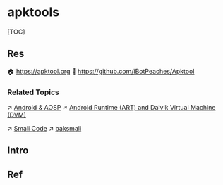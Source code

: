 # apktools

[TOC]



## Res
🏠 https://apktool.org
🚧 https://github.com/iBotPeaches/Apktool


### Related Topics
↗ [Android & AOSP](../../../🥷🏼%20Operating%20System%20(Engineering%20Part)/Android%20&%20AOSP/Android%20&%20AOSP.md)
↗ [Android Runtime (ART) and Dalvik Virtual Machine (DVM)](../🚠%20Application%20Runtimes%20&%20SDKs/Java%20Runtimes%20(JRE%20&%20JDKs%20Tools)/Android%20Runtime%20(ART)%20and%20Dalvik%20Virtual%20Machine%20(DVM)/Android%20Runtime%20(ART)%20and%20Dalvik%20Virtual%20Machine%20(DVM).md)

↗ [Smali Code](../../ASM%20(Assembly%20Languages)/Hardware-Independent%20ASM%20&%20Bytecode%20Sets/Smali%20Code/Smali%20Code.md)
↗ [baksmali](../Compilation%20&%20Program%20Loading%20Tools/baksmali/baksmali.md)



## Intro



## Ref
